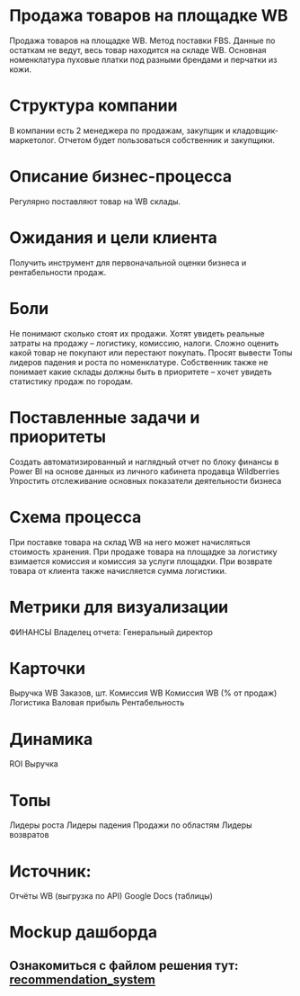 # Продажа товаров на площадке WB
Продажа товаров на площадке WB. Метод поставки FBS. Данные по остаткам не ведут, весь товар находится на складе WB. 
Основная номенклатура пуховые платки под разными брендами и перчатки из кожи.

# Структура компании
В компании есть 2 менеджера по продажам, закупщик и кладовщик-маркетолог. 
Отчетом будет пользоваться собственник и закупщики.

# Описание бизнес-процесса
Регулярно поставляют товар на WB склады.

# Ожидания и цели клиента
Получить инструмент для первоначальной оценки бизнеса и рентабельности продаж. 

# Боли
Не понимают сколько стоят их продажи. Хотят увидеть реальные затраты на продажу – логистику, комиссию, налоги. 
Сложно оценить какой товар не покупают или перестают покупать. Просят вывести Топы лидеров падения и роста по номенклатуре.
Собственник также не понимает какие склады должны быть в приоритете – хочет увидеть статистику продаж по городам.

# Поставленные задачи и приоритеты
Создать автоматизированный и наглядный отчет по блоку финансы в Power BI на основе данных из личного кабинета продавца Wildberries
Упростить отслеживание основных показатели деятельности бизнеса

# Схема процесса
При поставке товара на склад WB на него может начисляться стоимость хранения.
При продаже товара на площадке за логистику взимается комиссия и комиссия за услуги площадки.
При возврате товара от клиента также начисляется сумма логистики.

# Метрики для визуализации
ФИНАНСЫ
Владелец отчета: Генеральный директор
# Карточки
  Выручка WB
  Заказов, шт.
  Комиссия WB
  Комиссия WB (% от продаж)
  Логистика
  Валовая прибыль
  Рентабельность
# Динамика
  ROI
  Выручка
# Топы
  Лидеры роста
  Лидеры падения
  Продажи по областям
  Лидеры возвратов
# Источник: 
Отчёты WB (выгрузка по API)
Google Docs (таблицы) 

# Mockup дашборда



Ознакомиться с файлом решения тут:
[recommendation_system](delivery_application.ipynb)
--------------------
